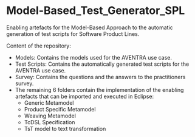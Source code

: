 # Model-Based_Test_Generator_SPL
Enabling artefacts for the Model-Based Approach to the automatic generation of test scripts for Software Product Lines.

Content of the repository:
* Models: Contains the models used for the AVENTRA use case.
* Test Scripts: Contains the automatically generated test scripts for the AVENTRA use case.
* Survey: Contains the questions and the answers to the practitioners survey.
* The remaining 6 folders contain the implementation of the enabling artefacts that can be imported and executed in Eclipse: 
  - Generic Metamodel
  - Product Specific Metamodel
  - Weaving Metamodel
  - TcDSL Specification
  - TsT model to text transformation
